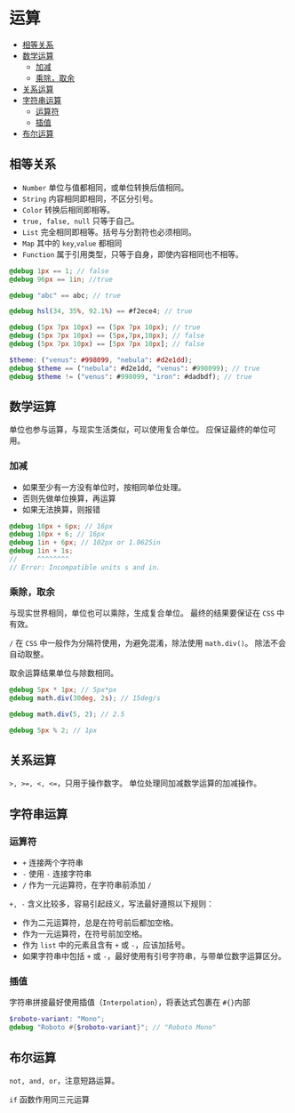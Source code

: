 # 运算

- [相等关系](#相等关系)
- [数学运算](#数学运算)
  - [加减](#加减)
  - [乘除，取余](#乘除取余)
- [关系运算](#关系运算)
- [字符串运算](#字符串运算)
  - [运算符](#运算符)
  - [插值](#插值)
- [布尔运算](#布尔运算)

## 相等关系

- `Number` 单位与值都相同，或单位转换后值相同。
- `String` 内容相同即相同，不区分引号。
- `Color` 转换后相同即相等。
- `true, false, null` 只等于自己。
- `List` 完全相同即相等。括号与分割符也必须相同。
- `Map` 其中的 `key`,`value` 都相同
- `Function` 属于引用类型，只等于自身，即使内容相同也不相等。

```scss
@debug 1px == 1; // false
@debug 96px == 1in; //true

@debug "abc" == abc; // true

@debug hsl(34, 35%, 92.1%) == #f2ece4; // true

@debug (5px 7px 10px) == (5px 7px 10px); // true
@debug (5px 7px 10px) == (5px,7px,10px); // false
@debug (5px 7px 10px) == [5px 7px 10px]; // false 

$theme: ("venus": #998099, "nebula": #d2e1dd);
@debug $theme == ("nebula": #d2e1dd, "venus": #998099); // true
@debug $theme != ("venus": #998099, "iron": #dadbdf); // true
```

## 数学运算

单位也参与运算，与现实生活类似，可以使用复合单位。
应保证最终的单位可用。

### 加减

* 如果至少有一方没有单位时，按相同单位处理。
* 否则先做单位换算，再运算
* 如果无法换算，则报错

```scss
@debug 10px + 6px; // 16px
@debug 10px + 6; // 16px
@debug 1in + 6px; // 102px or 1.0625in
@debug 1in + 1s;
//     ^^^^^^^^
// Error: Incompatible units s and in.
```

### 乘除，取余

与现实世界相同，单位也可以乘除，生成复合单位。
最终的结果要保证在 `CSS` 中有效。

`/` 在 `CSS` 中一般作为分隔符使用，为避免混淆，除法使用 `math.div()`。
除法不会自动取整。

取余运算结果单位与除数相同。

```scss
@debug 5px * 1px; // 5px*px
@debug math.div(30deg, 2s); // 15deg/s

@debug math.div(5, 2); // 2.5

@debug 5px % 2; // 1px
```

## 关系运算

`>, >=, <, <=`，只用于操作数字。
单位处理同加减数学运算的加减操作。

## 字符串运算

### 运算符

* `+` 连接两个字符串
* `-` 使用 `-` 连接字符串
* `/` 作为一元运算符，在字符串前添加 `/`

`+, -` 含义比较多，容易引起歧义，写法最好遵照以下规则：

* 作为二元运算符，总是在符号前后都加空格。
* 作为一元运算符，在符号前加空格。
* 作为 `list` 中的元素且含有 `+` 或 `-`，应该加括号。
* 如果字符串中包括 `+` 或 `-`，最好使用有引号字符串，与带单位数字运算区分。

### 插值

字符串拼接最好使用插值（`Interpolation`），将表达式包裹在 `#{}`内部

```scss
$roboto-variant: "Mono";
@debug "Roboto #{$roboto-variant}"; // "Roboto Mono"
```

## 布尔运算

`not, and, or`，注意短路运算。

`if` 函数作用同三元运算

<!-- TODO [calculation](https://sass-lang.com/documentation/values/calculations) -->